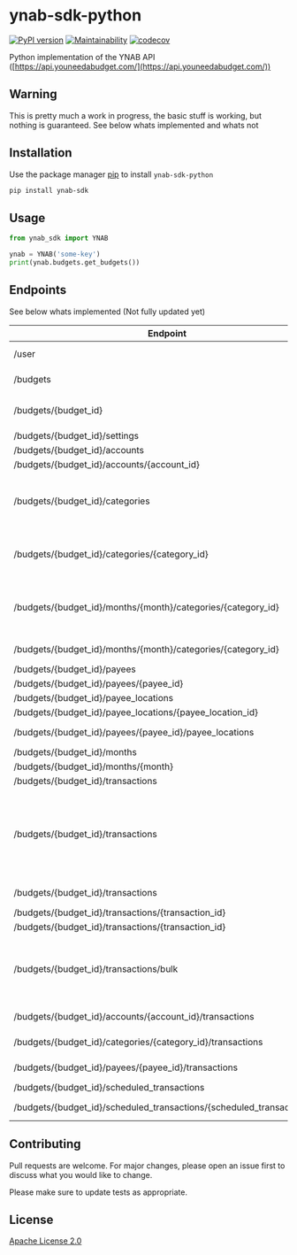 # ynab-sdk-python
[![PyPI version](https://badge.fury.io/py/ynab-sdk.svg)](https://badge.fury.io/py/ynab-sdk)
[![Maintainability](https://api.codeclimate.com/v1/badges/b6042768d805939000c2/maintainability)](https://codeclimate.com/github/andreroggeri/ynab-sdk-python/maintainability)
[![codecov](https://codecov.io/gh/andreroggeri/ynab-sdk-python/branch/master/graph/badge.svg)](https://codecov.io/gh/andreroggeri/ynab-sdk-python)

Python implementation of the YNAB API ([https://api.youneedabudget.com/](https://api.youneedabudget.com/))

## Warning
This is pretty much a work in progress, the basic stuff is working, but nothing is guaranteed.
See below whats implemented and whats not

## Installation

Use the package manager [pip](https://pip.pypa.io/en/stable/) to install `ynab-sdk-python`

```bash
pip install ynab-sdk
```

## Usage

```python
from ynab_sdk import YNAB

ynab = YNAB('some-key')
print(ynab.budgets.get_budgets())
```

## Endpoints
See below whats implemented (Not fully updated yet)


| Endpoint | Verb|Description |Working|Obs|
|---|---|---|---|---|
|/user|GET|Returns authenticated user information|NO||
|/budgets|GET|Returns budgets list with summary information|YES|
|/budgets/{budget_id}|GET|Returns a single budget with all related entities.  This resource is effectively a full budget export.|YES|
|/budgets/{budget_id}/settings|GET|Returns settings for a budget|YES|
|/budgets/{budget_id}/accounts|GET|Returns all accounts|YES|
|/budgets/{budget_id}/accounts/{account_id}|GET|Returns a single account|YES|
|/budgets/{budget_id}/categories|GET|Returns all categories grouped by category group.  Amounts (budgeted, activity, balance, etc.) are specific to the current budget month (UTC).||
|/budgets/{budget_id}/categories/{category_id}|GET|Returns a single category.  Amounts (budgeted, activity, balance, etc.) are specific to the current budget month (UTC).||
|/budgets/{budget_id}/months/{month}/categories/{category_id}|GET|Returns a single category for a specific budget month.  Amounts (budgeted, activity, balance, etc.) are specific to the current budget month (UTC).||
|/budgets/{budget_id}/months/{month}/categories/{category_id}|PATCH|Update a category for a specific month||
|/budgets/{budget_id}/payees|GET|Returns all payees|YES|
|/budgets/{budget_id}/payees/{payee_id}|GET|Returns single payee|YES|
|/budgets/{budget_id}/payee_locations|GET|Returns all payee locations|NO|
|/budgets/{budget_id}/payee_locations/{payee_location_id}|GET|Returns a single payee location|NO|
|/budgets/{budget_id}/payees/{payee_id}/payee_locations|GET|Returns all payee locations for the specified payee|NO|
|/budgets/{budget_id}/months|GET|Returns all budget months|NO|
|/budgets/{budget_id}/months/{month}|GET|Returns a single budget month|NO|
|/budgets/{budget_id}/transactions|GET|Returns budget transactions|YES|
|/budgets/{budget_id}/transactions|POST|Creates a single transaction or multiple transactions.  If you provide a body containing a 'transaction' object, a single transaction will be created and if you provide a body containing a 'transactions' array, multiple transactions will be created.|YES|
|/budgets/{budget_id}/transactions|PATCH|Updates multiple transactions, by 'id' or 'import_id'.|NO|
|/budgets/{budget_id}/transactions/{transaction_id}|GET|Returns a single transaction|YES|
|/budgets/{budget_id}/transactions/{transaction_id}|PUT|Updates a transaction|NO|
|/budgets/{budget_id}/transactions/bulk|POST|Creates multiple transactions.  Although this endpoint is still supported, it is recommended to use 'POST /budgets/{budget_id}/transactions' to create multiple transactions.|NO|
|/budgets/{budget_id}/accounts/{account_id}/transactions|GET|Returns all transactions for a specified account|NO|
|/budgets/{budget_id}/categories/{category_id}/transactions|GET|Returns all transactions for a specified category|NO|
|/budgets/{budget_id}/payees/{payee_id}/transactions|GET|Returns all transactions for a specified payee|NO|
|/budgets/{budget_id}/scheduled_transactions|GET|Returns all scheduled transactions|NO|
|/budgets/{budget_id}/scheduled_transactions/{scheduled_transaction_id}|GET|Returns a single scheduled transaction|NO|



## Contributing
Pull requests are welcome. For major changes, please open an issue first to discuss what you would like to change.

Please make sure to update tests as appropriate.

## License
[Apache License 2.0](https://choosealicense.com/licenses/apache-2.0/)
